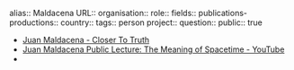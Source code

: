 alias:: Maldacena
URL::
organisation::
role::
fields::
publications-productions:: 
country::
tags:: person
project::
question::
public:: true

- [Juan Maldacena - Closer To Truth](https://closertotruth.com/contributor/juan-maldacena/)
- [Juan Maldacena Public Lecture: The Meaning of Spacetime - YouTube](https://www.youtube.com/watch?v=DODp-ajPuU8)
-